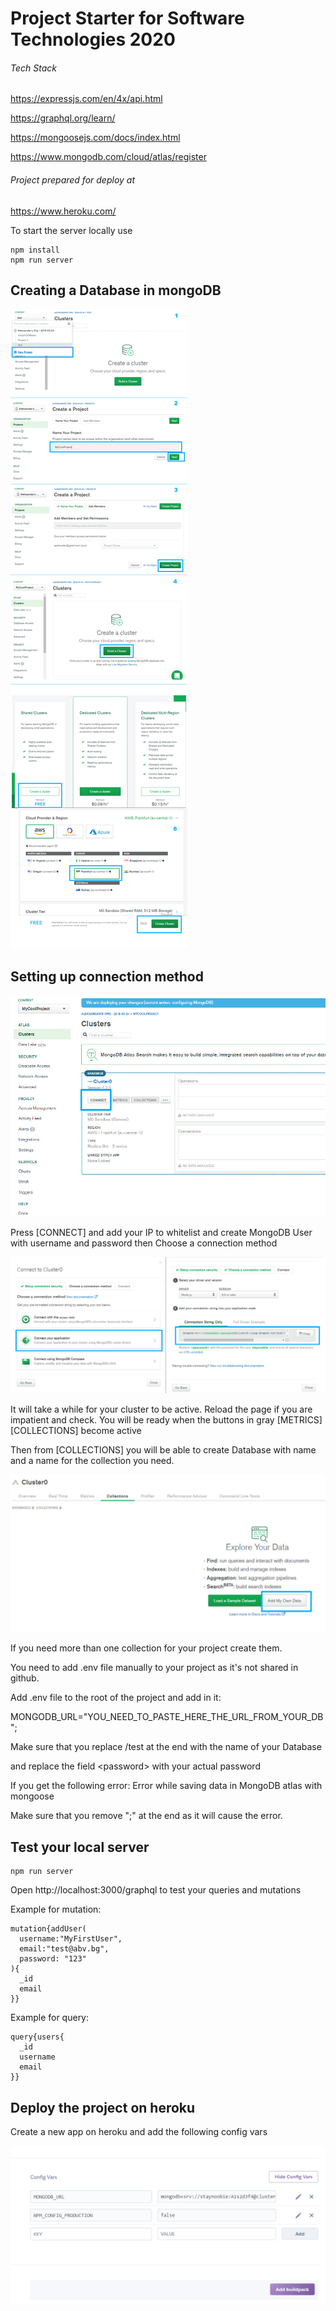 # Project Starter for Software Technologies 2020


###### Tech Stack

https://expressjs.com/en/4x/api.html

https://graphql.org/learn/

https://mongoosejs.com/docs/index.html

https://www.mongodb.com/cloud/atlas/register

###### Project prepared for deploy at 

https://www.heroku.com/


To start the server locally use
```
npm install
npm run server
```

## Creating a Database in mongoDB

![Creating a cluster](https://raw.githubusercontent.com/AlexanderPPetrov/st-js-be-2020/master/docs/creating_cluster.jpg
)

## Setting up connection method

![Creating a cluster](https://raw.githubusercontent.com/AlexanderPPetrov/st-js-be-2020/master/docs/connect.jpg)

Press [CONNECT] and add your IP to whitelist and create MongoDB User with username and password then Choose a connection method

![Creating a connection](https://raw.githubusercontent.com/AlexanderPPetrov/st-js-be-2020/master/docs/atlas.jpg
)

It will take a while for your cluster to be active. Reload the page if you are impatient and check.
You will be ready when the buttons in gray [METRICS] [COLLECTIONS] become active

Then from [COLLECTIONS] you will be able to create Database with name and a name for the collection you need.

![Creating a database](https://raw.githubusercontent.com/AlexanderPPetrov/st-js-be-2020/master/docs/create_db.jpg
)

If you need more than one collection for your project create them.


You need to add .env file manually to your project as it's not shared in github.

Add .env file to the root of the project and add in it:

MONGODB_URL="YOU_NEED_TO_PASTE_HERE_THE_URL_FROM_YOUR_DB";

Make sure that you replace \/test at the end with the name of your Database

and replace the field \<password\> with your actual password

If you get the following error: Error while saving data in MongoDB atlas with mongoose

Make sure that you remove ";" at the end as it will cause the error.

## Test your local server

```
npm run server
```

Open http://localhost:3000/graphql to test your queries and mutations

Example for mutation:

```
mutation{addUser(
  username:"MyFirstUser", 
  email:"test@abv.bg",
  password: "123"
){
  _id
  email
}}
```

Example for query:

```
query{users{
  _id
  username
  email
}}
```

## Deploy the project on heroku

Create a new app on heroku and add the following config vars

![Config variables](https://raw.githubusercontent.com/AlexanderPPetrov/st-js-be-2020/master/docs/config_vars_heroku.jpg
)

